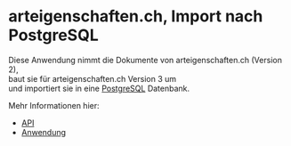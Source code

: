# arteigenschaften.ch, Import nach PostgreSQL

Diese Anwendung nimmt die Dokumente von arteigenschaften.ch (Version 2),<br/>
baut sie für arteigenschaften.ch Version 3 um<br/>
und importiert sie in eine [PostgreSQL](https://www.postgresql.org) Datenbank.

Mehr Informationen hier:

- [API](https://github.com/barbalex/ae_api)
- [Anwendung](https://github.com/barbalex/ae2)

